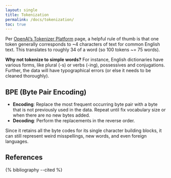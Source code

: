 ```yaml
---
layout: single
title: Tokenization
permalink: /docs/tokenization/
toc: true
---
```


Per [OpenAI’s Tokenizer Platform](https://platform.openai.com/tokenizer) page, a helpful rule of thumb is that one token generally corresponds to ~4 characters of text for common English text. This translates to roughly 34 of a word (so 100 tokens ~= 75 words).

**Why not tokenize to simple words?**
For instance, English dictionaries have various forms, like plural (-s) or verbs (-ing), possessives and conjugations. Further, the data will have typographical errors (or else it needs to be cleaned thoroughly).  

## BPE (Byte Pair Encoding)
* **Encoding**: Replace the most frequent occurring byte pair with a byte that is not previously used in the data. Repeat until fix vocabulary size or when there are no new bytes added.
* **Decoding**: Perform the replacements in the reverse order. 

Since it retains all the byte codes for its single character building blocks, it can still represent weird misspellings, new words, and even foreign languages.

## References


{% bibliography --cited %}